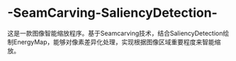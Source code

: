 # -SeamCarving-SaliencyDetection-
这是一款图像智能缩放程序。基于Seamcarving技术，结合SaliencyDetection绘制EnergyMap，能够对像素差异化处理，实现根据图像区域重要程度来智能缩放。
